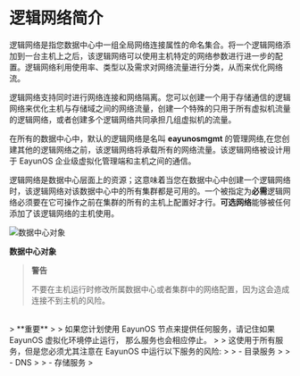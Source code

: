 # 逻辑网络简介

逻辑网络是指您数据中心中一组全局网络连接属性的命名集合。将一个逻辑网络添加到一台主机上之后，该逻辑网络可以使用主机特定的网络参数进行进一步的配置。逻辑网络利用使用率、类型以及需求对网络流量进行分类，从而来优化网络流。

逻辑网络支持同时进行网络连接和网络隔离。您可以创建一个用于存储通信的逻辑网络来优化主机与存储域之间的网络流量，创建一个特殊的只用于所有虚拟机流量的逻辑网络，或者创建多个逻辑网络共同承担几组虚拟机的流量。

在所有的数据中心中，默认的逻辑网络是名叫 **eayunosmgmt** 的管理网络,在您创建其他的逻辑网络之前，该逻辑网络将承载所有的网络流量。该逻辑网络被设计用于 EayunOS 企业级虚拟化管理端和主机之间的通信。

逻辑网络是数据中心层面上的资源；这意味着当您在数据中心中创建一个逻辑网络时，该逻辑网络对该数据中心中的所有集群都是可用的。一个被指定为**必需**逻辑网络必须要在它可操作之前在集群的所有的主机上配置好才行。**可选网络**能够被任何添加了该逻辑网络的主机使用。

![数据中心对象](../images/Logical_Networks-Data_Center_Objects.png)

**数据中心对象**



> **警告**
>
> 不要在主机运行时修改所属数据中心或者集群中的网络配置，因为这会造成连接不到主机的风险。

<br/>
> **重要**
>
> 如果您计划使用 EayunOS 节点来提供任何服务，请记住如果 EayunOS 虚拟化环境停止运行， 那么服务也会相应停止。
>
> 这使用于所有服务，但是您必须尤其注意在 EayunOS 中运行以下服务的风险:
>
> -   目录服务
>
> -   DNS
>
> -   存储服务
>
